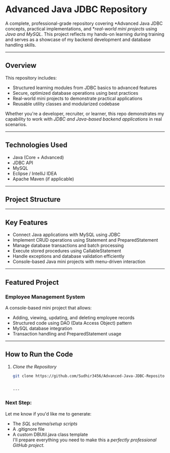 # Advanced Java JDBC Repository

A complete, professional-grade repository covering *Advanced Java JDBC concepts, practical implementations, and **real-world mini projects* using *Java and MySQL*. This project reflects my hands-on learning during training and serves as a showcase of my backend development and database handling skills.

---

## Overview

This repository includes:

- Structured learning modules from JDBC basics to advanced features
- Secure, optimized database operations using best practices
- Real-world mini projects to demonstrate practical applications
- Reusable utility classes and modularized codebase

Whether you're a developer, recruiter, or learner, this repo demonstrates my capability to work with *JDBC and Java-based backend applications* in real scenarios.

---

## Technologies Used

- Java (Core + Advanced)
- JDBC API
- MySQL
- Eclipse / IntelliJ IDEA
- Apache Maven (if applicable)

---

## Project Structure

---

## Key Features

- Connect Java applications with MySQL using JDBC
- Implement CRUD operations using Statement and PreparedStatement
- Manage database transactions and batch processing
- Execute stored procedures using CallableStatement
- Handle exceptions and database validation efficiently
- Console-based Java mini projects with menu-driven interaction

---

## Featured Project

### Employee Management System

A console-based mini project that allows:

- Adding, viewing, updating, and deleting employee records
- Structured code using DAO (Data Access Object) pattern
- MySQL database integration
- Transaction handling and PreparedStatement usage

---

## How to Run the Code

1. *Clone the Repository*  
   ```bash
   git clone https://github.com/Sudhir3456/Advanced-Java-JDBC-Repository.git

 
   ---

### Next Step:
Let me know if you'd like me to generate:
- The *SQL schema/setup scripts*
- A .gitignore file
- A custom DBUtil.java class template  
I'll prepare everything you need to make this a *perfectly professional GitHub project.*
